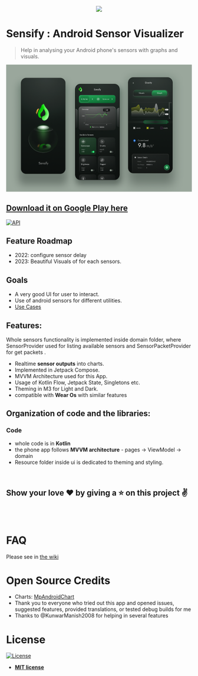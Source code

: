 <p align="center">
<img src="https:///icon.png" width="250">
</p>

# Sensify : Android Sensor Visualizer

> Help in analysing your Android phone's sensors with graphs and visuals.



![](images/sensify-all.png)


## [Download it on Google Play here](https://play.google.com/store/apps/details?id=io.sensify.sensor)
[![API](https://img.shields.io/badge/API-24%2B-brightgreen.svg?style=flat)](https://android-arsenal.com/api?level=24)



## Feature Roadmap
- 2022: configure sensor delay
- 2023: Beautiful Visuals of for each sensors.


## Goals
- A very good UI for user to interact.
- Use of android sensors for different utilities.
- [Use Cases](https://github.com/JunkieLabs/sensify-android/wiki/Use-Cases)

## Features:

Whole sensors functionality is implemented inside domain folder, where SensorProvider used for listing available sensors and SensorPacketProvider for get packets .

* Realtime **sensor outputs** into charts.
* Implemented in Jetpack Compose.
* MVVM Architecture used for this App.
* Usage of Kotlin Flow, Jetpack State, Singletons etc.
* Theming in M3 for Light and Dark.
* compatible with **Wear Os** with similar features

## Organization of code and the libraries:

### Code
* whole code is in **Kotlin** 
* the phone app follows **MVVM architecture** - pages -> ViewModel -> domain
* Resource folder inside ui is dedicated to theming and styling. 


<br>

## Show your love :heart: by giving a :star: on this project :v:

<br>

<br>


# FAQ
Please see in [the wiki](https://github.com/JunkieLabs/sensify-android/wiki/Frequently-Asked-Questions-(FAQ))




# Open Source Credits


- Charts: [MpAndroidChart](https://github.com/PhilJay/MPAndroidChart)
- Thank you to everyone who tried out this app and opened issues, suggested features, provided translations, or tested debug builds for me
- Thanks to @KunwarManish2008 for helping in several features



# License

[![License](https://img.shields.io/:license-mit-blue.svg?style=flat-square)](https://badges.mit-license.org)

- **[MIT license](LICENSE)**

